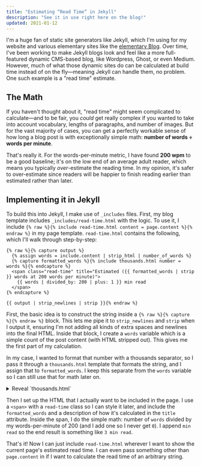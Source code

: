 ```yaml
---
title: "Estimating “Read Time” in Jekyll"
description: "See it in use right here on the blog!"
updated: 2021-01-12
---
```


I'm a huge fan of static site generators like Jekyll, which I'm using for my website and various elementary sites like the [elementary Blog](https://blog.elementary.io). Over time, I've been working to make Jekyll blogs look and feel like a more full-featured dynamic CMS-based blog, like Wordpress, Ghost, or even Medium. However, much of what those dynamic sites do can be calculated at build time instead of on the fly—meaning Jekyll can handle them, no problem. One such example is a "read time" estimate.

## The Math

If you haven't thought about it, "read time" might seem complicated to calculate—and to be fair, you _could_ get really complex if you wanted to take into account vocabulary, lengths of paragraphs, and number of images. But for the vast majority of cases, you can get a perfectly workable sense of how long a blog post is with exceptionally simple math: **number of words ÷ words per minute**.

That's really it. For the words-per-minute metric, I have found **200 wpm** to be a good baseline; it's on the low end of an average adult reader, which means you typically _over_-estimate the reading time. In my opinion, it's safer to over-estimate since readers will be happier to finish reading earlier than estimated rather than later.

## Implementing it in Jekyll

To build this into Jekyll, I make use of `_includes` files. First, my blog template includes `_includes/read-time.html` with the logic. To use it, I include `{% raw %}{% include read-time.html content = page.content %}{% endraw %}` in my page template.
`read-time.html` contains the following, which I'll walk through step-by-step:

```liquid
{% raw %}{% capture output %}
  {% assign words = include.content | strip_html | number_of_words %}
  {% capture formatted_words %}{% include thousands.html number = words %}{% endcapture %}
  <span class="read-time" title="Estimated ({{ formatted_words | strip }} words at 200 words per minute)">
    {{ words | divided_by: 200 | plus: 1 }} min read
  </span>
{% endcapture %}

{{ output | strip_newlines | strip }}{% endraw %}
```

First, the basic idea is to construct the string inside a `{% raw %}{% capture %}{% endraw %}` block. This lets me pipe it to `strip_newlines` and `strip` when I output it, ensuring I'm not adding all kinds of extra spaces and newlines into the final HTML. Inside that block, I create a `words` variable which is a simple count of the post content (with HTML stripped out). This gives me the first part of my calculation.

In my case, I wanted to format that number with a thousands separator, so I pass it through a `thousands.html` template that formats the string, and I assign that to `formatted_words`. I keep this separate from the `words` variable so I can still use that for math later on.

<details markdown="1">
<summary markdown="1">
Reveal `thousands.html`
</summary>

```liquid
{% raw %}{% capture output %}
  {% assign digits = include.number | split:'' %}
  {% for digit in digits %}
    {% assign three_from_end = digits.size | minus: forloop.index | modulo: 3 %}
    {% if three_from_end == 2 and forloop.index != 1 %}
      {{ digit | prepend: ',' }}
    {% else %}
      {{ digit }}
    {% endif %}
  {% endfor %}
{% endcapture %}

{{ output | strip_newlines | remove: " " }}{% endraw %}
```
</details>

Then I set up the HTML that I actually want to be included in the page. I use a `<span>` with a `read-time` class so I can style it later, and include the `formatted_words` and a description of how it's calculated in the `title` attribute. Inside the span, I do the simple math: number of `words` divided by my words-per-minute of 200 (and I add one so I never get `0`). I append `min read` so the end result is something like `3 min read`.

That's it! Now I can just include `read-time.html` wherever I want to show the current page's estimated read time. I can even pass something other than `page.content` in if I want to calculate the read time of an arbitrary string.

